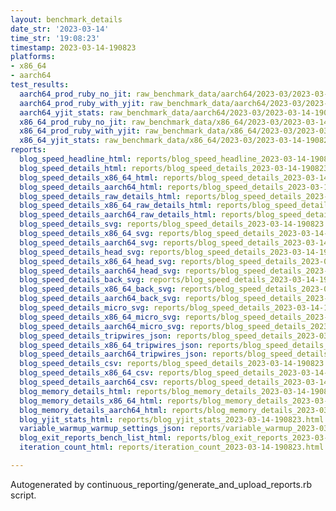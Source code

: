 ```yaml
---
layout: benchmark_details
date_str: '2023-03-14'
time_str: '19:08:23'
timestamp: 2023-03-14-190823
platforms:
- x86_64
- aarch64
test_results:
  aarch64_prod_ruby_no_jit: raw_benchmark_data/aarch64/2023-03/2023-03-14-190823_basic_benchmark_aarch64_prod_ruby_no_jit.json
  aarch64_prod_ruby_with_yjit: raw_benchmark_data/aarch64/2023-03/2023-03-14-190823_basic_benchmark_aarch64_prod_ruby_with_yjit.json
  aarch64_yjit_stats: raw_benchmark_data/aarch64/2023-03/2023-03-14-190823_basic_benchmark_aarch64_yjit_stats.json
  x86_64_prod_ruby_no_jit: raw_benchmark_data/x86_64/2023-03/2023-03-14-190823_basic_benchmark_x86_64_prod_ruby_no_jit.json
  x86_64_prod_ruby_with_yjit: raw_benchmark_data/x86_64/2023-03/2023-03-14-190823_basic_benchmark_x86_64_prod_ruby_with_yjit.json
  x86_64_yjit_stats: raw_benchmark_data/x86_64/2023-03/2023-03-14-190823_basic_benchmark_x86_64_yjit_stats.json
reports:
  blog_speed_headline_html: reports/blog_speed_headline_2023-03-14-190823.html
  blog_speed_details_html: reports/blog_speed_details_2023-03-14-190823.html
  blog_speed_details_x86_64_html: reports/blog_speed_details_2023-03-14-190823.x86_64.html
  blog_speed_details_aarch64_html: reports/blog_speed_details_2023-03-14-190823.aarch64.html
  blog_speed_details_raw_details_html: reports/blog_speed_details_2023-03-14-190823.raw_details.html
  blog_speed_details_x86_64_raw_details_html: reports/blog_speed_details_2023-03-14-190823.x86_64.raw_details.html
  blog_speed_details_aarch64_raw_details_html: reports/blog_speed_details_2023-03-14-190823.aarch64.raw_details.html
  blog_speed_details_svg: reports/blog_speed_details_2023-03-14-190823.svg
  blog_speed_details_x86_64_svg: reports/blog_speed_details_2023-03-14-190823.x86_64.svg
  blog_speed_details_aarch64_svg: reports/blog_speed_details_2023-03-14-190823.aarch64.svg
  blog_speed_details_head_svg: reports/blog_speed_details_2023-03-14-190823.head.svg
  blog_speed_details_x86_64_head_svg: reports/blog_speed_details_2023-03-14-190823.x86_64.head.svg
  blog_speed_details_aarch64_head_svg: reports/blog_speed_details_2023-03-14-190823.aarch64.head.svg
  blog_speed_details_back_svg: reports/blog_speed_details_2023-03-14-190823.back.svg
  blog_speed_details_x86_64_back_svg: reports/blog_speed_details_2023-03-14-190823.x86_64.back.svg
  blog_speed_details_aarch64_back_svg: reports/blog_speed_details_2023-03-14-190823.aarch64.back.svg
  blog_speed_details_micro_svg: reports/blog_speed_details_2023-03-14-190823.micro.svg
  blog_speed_details_x86_64_micro_svg: reports/blog_speed_details_2023-03-14-190823.x86_64.micro.svg
  blog_speed_details_aarch64_micro_svg: reports/blog_speed_details_2023-03-14-190823.aarch64.micro.svg
  blog_speed_details_tripwires_json: reports/blog_speed_details_2023-03-14-190823.tripwires.json
  blog_speed_details_x86_64_tripwires_json: reports/blog_speed_details_2023-03-14-190823.x86_64.tripwires.json
  blog_speed_details_aarch64_tripwires_json: reports/blog_speed_details_2023-03-14-190823.aarch64.tripwires.json
  blog_speed_details_csv: reports/blog_speed_details_2023-03-14-190823.csv
  blog_speed_details_x86_64_csv: reports/blog_speed_details_2023-03-14-190823.x86_64.csv
  blog_speed_details_aarch64_csv: reports/blog_speed_details_2023-03-14-190823.aarch64.csv
  blog_memory_details_html: reports/blog_memory_details_2023-03-14-190823.html
  blog_memory_details_x86_64_html: reports/blog_memory_details_2023-03-14-190823.x86_64.html
  blog_memory_details_aarch64_html: reports/blog_memory_details_2023-03-14-190823.aarch64.html
  blog_yjit_stats_html: reports/blog_yjit_stats_2023-03-14-190823.html
  variable_warmup_warmup_settings_json: reports/variable_warmup_2023-03-14-190823.warmup_settings.json
  blog_exit_reports_bench_list_html: reports/blog_exit_reports_2023-03-14-190823.bench_list.html
  iteration_count_html: reports/iteration_count_2023-03-14-190823.html

---
```

Autogenerated by continuous_reporting/generate_and_upload_reports.rb script.
